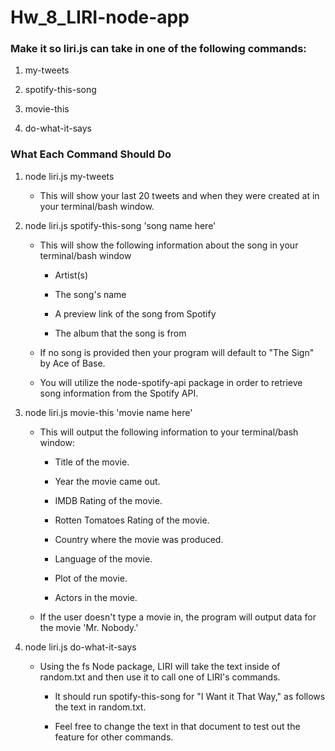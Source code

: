 # Hw_8_LIRI-node-app


### Make it so liri.js can take in one of the following commands:

  1. my-tweets

  2. spotify-this-song

  3. movie-this

  4. do-what-it-says


### What Each Command Should Do

  1. node liri.js my-tweets

      * This will show your last 20 tweets and when they were created at in your terminal/bash window.


  2. node liri.js spotify-this-song 'song name here'

      * This will show the following information about the song in your terminal/bash window

          - Artist(s) 

          - The song's name

          - A preview link of the song from Spotify       

          - The album that the song is from

      * If no song is provided then your program will default to "The Sign" by Ace of Base.

      * You will utilize the node-spotify-api package in order to retrieve song information from the Spotify API.


  3. node liri.js movie-this 'movie name here'

      * This will output the following information to your terminal/bash window:

          - Title of the movie.

          - Year the movie came out.

          - IMDB Rating of the movie.

          - Rotten Tomatoes Rating of the movie.

          - Country where the movie was produced.

          - Language of the movie.

          - Plot of the movie.

          - Actors in the movie.

      * If the user doesn't type a movie in, the program will output data for the movie 'Mr. Nobody.'


4. node liri.js do-what-it-says

      * Using the fs Node package, LIRI will take the text inside of random.txt and then use it to call one of      LIRI's commands.

          - It should run spotify-this-song for "I Want it That Way," as follows the text in random.txt.
          
          - Feel free to change the text in that document to test out the feature for other commands.



